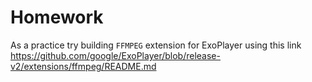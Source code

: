 # Homework 

As a practice try building `FFMPEG` extension for ExoPlayer using this link https://github.com/google/ExoPlayer/blob/release-v2/extensions/ffmpeg/README.md

